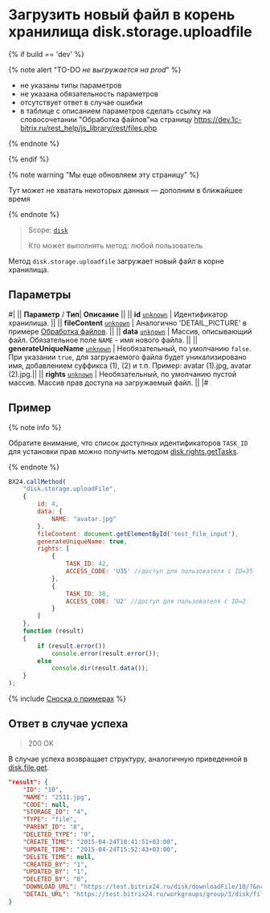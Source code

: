 # Загрузить новый файл в корень хранилища disk.storage.uploadfile

{% if build == 'dev' %}

{% note alert "TO-DO _не выгружается на prod_" %}

- не указаны типы параметров
- не указана обязательность параметров
- отсутствует ответ в случае ошибки
- в таблице с описанием параметров сделать ссылку на словосочетании "Обработка файлов"на страницу https://dev.1c-bitrix.ru/rest_help/js_library/rest/files.php

{% endnote %}

{% endif %}

{% note warning "Мы еще обновляем эту страницу" %}

Тут может не хватать некоторых данных — дополним в ближайшее время

{% endnote %}

> Scope: [`disk`](../../scopes/permissions.md)
>
> Кто может выполнять метод: любой пользователь

Метод `disk.storage.uploadfile` загружает новый файл в корне хранилища.

## Параметры

#|
||  **Параметр** / **Тип**| **Описание** ||
|| **id**
[`unknown`](../../data-types.md) | Идентификатор хранилища. ||
|| **fileContent**
[`unknown`](../../data-types.md) | Аналогично 'DETAIL_PICTURE' в примере [Обработка файлов](.). ||
|| **data**
[`unknown`](../../data-types.md) | Массив, описывающий файл. Обязательное поле `NAME` - имя нового файла. ||
|| **generateUniqueName**
[`unknown`](../../data-types.md) | Необязательный, по умолчанию `false`. При указании `true`, для загружаемого файла будет уникализировано имя, добавлением суффикса (1), (2) и т.п. Пример: avatar (1).jpg, avatar (2).jpg.||
|| **rights**
[`unknown`](../../data-types.md) | Необязательный, по умолчанию пустой массив. Массив прав доступа на загружаемый файл. ||
|#

## Пример

{% note info %}

Обратите внимание, что список доступных идентификаторов `TASK_ID` для установки прав можно получить методом [disk.rights.getTasks](../rights/disk-rights-get-tasks.md).

{% endnote %}

```js
BX24.callMethod(
    "disk.storage.uploadFile",
    {
        id: 4,
        data: {
            NAME: "avatar.jpg"
        },
        fileContent: document.getElementById('test_file_input'),
        generateUniqueName: true,
        rights: [
            {
                TASK_ID: 42,
                ACCESS_CODE: 'U35' //доступ для пользователя с ID=35
            },
            {
                TASK_ID: 38,
                ACCESS_CODE: 'U2' //доступ для пользователя с ID=2
            }
        ]
    },
    function (result)
    {
        if (result.error())
            console.error(result.error());
        else
            console.dir(result.data());
    }
);
```
{% include [Сноска о примерах](../../../_includes/examples.md) %}

## Ответ в случае успеха

> 200 OK

В случае успеха возвращает структуру, аналогичную приведенной в [disk.file.get](../file/disk-file-get.md).

```json
"result": {
    "ID": "10",
    "NAME": "2511.jpg",
    "CODE": null,
    "STORAGE_ID": "4",
    "TYPE": "file",
    "PARENT_ID": "8",
    "DELETED_TYPE": "0",
    "CREATE_TIME": "2015-04-24T10:41:51+03:00",
    "UPDATE_TIME": "2015-04-24T15:52:43+03:00",
    "DELETE_TIME": null,
    "CREATED_BY": "1",
    "UPDATED_BY": "1",
    "DELETED_BY": "0",
    "DOWNLOAD_URL": "https://test.bitrix24.ru/disk/downloadFile/10/?&ncc=1&filename=2511.jpg&auth=******",
    "DETAIL_URL": "https://test.bitrix24.ru/workgroups/group/3/disk/file/2511.jpg"
}
```